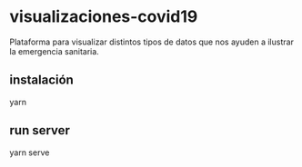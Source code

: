 # visualizaciones-covid19
Plataforma para visualizar distintos tipos de datos que nos ayuden a ilustrar la emergencia sanitaria.

## instalación

yarn

## run server

yarn serve


